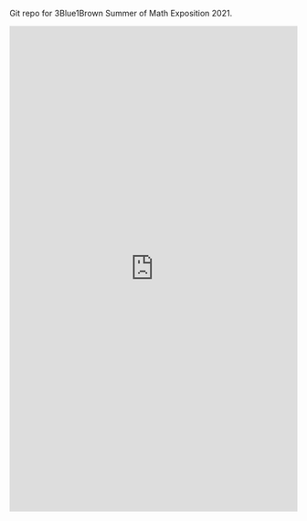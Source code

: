 Git repo for 3Blue1Brown Summer of Math Exposition 2021.

<embed src="https://simonkvantdator.github.io/SoME1/main.pdf" type="application/pdf" width="100%" height="850px" />
